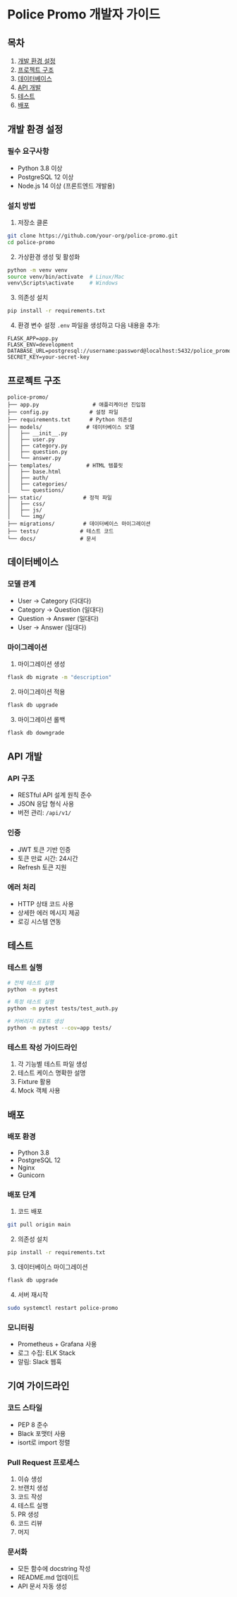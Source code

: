 # Police Promo 개발자 가이드

## 목차
1. [개발 환경 설정](#개발-환경-설정)
2. [프로젝트 구조](#프로젝트-구조)
3. [데이터베이스](#데이터베이스)
4. [API 개발](#api-개발)
5. [테스트](#테스트)
6. [배포](#배포)

## 개발 환경 설정

### 필수 요구사항
- Python 3.8 이상
- PostgreSQL 12 이상
- Node.js 14 이상 (프론트엔드 개발용)

### 설치 방법
1. 저장소 클론
```bash
git clone https://github.com/your-org/police-promo.git
cd police-promo
```

2. 가상환경 생성 및 활성화
```bash
python -m venv venv
source venv/bin/activate  # Linux/Mac
venv\Scripts\activate     # Windows
```

3. 의존성 설치
```bash
pip install -r requirements.txt
```

4. 환경 변수 설정
`.env` 파일을 생성하고 다음 내용을 추가:
```
FLASK_APP=app.py
FLASK_ENV=development
DATABASE_URL=postgresql://username:password@localhost:5432/police_promo
SECRET_KEY=your-secret-key
```

## 프로젝트 구조

```
police-promo/
├── app.py                 # 애플리케이션 진입점
├── config.py             # 설정 파일
├── requirements.txt      # Python 의존성
├── models/              # 데이터베이스 모델
│   ├── __init__.py
│   ├── user.py
│   ├── category.py
│   ├── question.py
│   └── answer.py
├── templates/           # HTML 템플릿
│   ├── base.html
│   ├── auth/
│   ├── categories/
│   └── questions/
├── static/             # 정적 파일
│   ├── css/
│   ├── js/
│   └── img/
├── migrations/         # 데이터베이스 마이그레이션
├── tests/             # 테스트 코드
└── docs/              # 문서
```

## 데이터베이스

### 모델 관계
- User -> Category (다대다)
- Category -> Question (일대다)
- Question -> Answer (일대다)
- User -> Answer (일대다)

### 마이그레이션
1. 마이그레이션 생성
```bash
flask db migrate -m "description"
```

2. 마이그레이션 적용
```bash
flask db upgrade
```

3. 마이그레이션 롤백
```bash
flask db downgrade
```

## API 개발

### API 구조
- RESTful API 설계 원칙 준수
- JSON 응답 형식 사용
- 버전 관리: `/api/v1/`

### 인증
- JWT 토큰 기반 인증
- 토큰 만료 시간: 24시간
- Refresh 토큰 지원

### 에러 처리
- HTTP 상태 코드 사용
- 상세한 에러 메시지 제공
- 로깅 시스템 연동

## 테스트

### 테스트 실행
```bash
# 전체 테스트 실행
python -m pytest

# 특정 테스트 실행
python -m pytest tests/test_auth.py

# 커버리지 리포트 생성
python -m pytest --cov=app tests/
```

### 테스트 작성 가이드라인
1. 각 기능별 테스트 파일 생성
2. 테스트 케이스 명확한 설명
3. Fixture 활용
4. Mock 객체 사용

## 배포

### 배포 환경
- Python 3.8
- PostgreSQL 12
- Nginx
- Gunicorn

### 배포 단계
1. 코드 배포
```bash
git pull origin main
```

2. 의존성 설치
```bash
pip install -r requirements.txt
```

3. 데이터베이스 마이그레이션
```bash
flask db upgrade
```

4. 서버 재시작
```bash
sudo systemctl restart police-promo
```

### 모니터링
- Prometheus + Grafana 사용
- 로그 수집: ELK Stack
- 알림: Slack 웹훅

## 기여 가이드라인

### 코드 스타일
- PEP 8 준수
- Black 포맷터 사용
- isort로 import 정렬

### Pull Request 프로세스
1. 이슈 생성
2. 브랜치 생성
3. 코드 작성
4. 테스트 실행
5. PR 생성
6. 코드 리뷰
7. 머지

### 문서화
- 모든 함수에 docstring 작성
- README.md 업데이트
- API 문서 자동 생성 